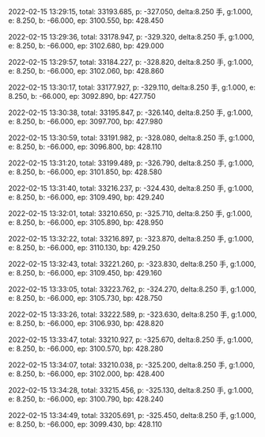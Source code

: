 2022-02-15 13:29:15, total: 33193.685, p: -327.050, delta:8.250 手, g:1.000, e: 8.250, b: -66.000, ep: 3100.550, bp: 428.450

2022-02-15 13:29:36, total: 33178.947, p: -329.320, delta:8.250 手, g:1.000, e: 8.250, b: -66.000, ep: 3102.680, bp: 429.000

2022-02-15 13:29:57, total: 33184.227, p: -328.820, delta:8.250 手, g:1.000, e: 8.250, b: -66.000, ep: 3102.060, bp: 428.860

2022-02-15 13:30:17, total: 33177.927, p: -329.110, delta:8.250 手, g:1.000, e: 8.250, b: -66.000, ep: 3092.890, bp: 427.750

2022-02-15 13:30:38, total: 33195.847, p: -326.140, delta:8.250 手, g:1.000, e: 8.250, b: -66.000, ep: 3097.700, bp: 427.980

2022-02-15 13:30:59, total: 33191.982, p: -328.080, delta:8.250 手, g:1.000, e: 8.250, b: -66.000, ep: 3096.800, bp: 428.110

2022-02-15 13:31:20, total: 33199.489, p: -326.790, delta:8.250 手, g:1.000, e: 8.250, b: -66.000, ep: 3101.850, bp: 428.580

2022-02-15 13:31:40, total: 33216.237, p: -324.430, delta:8.250 手, g:1.000, e: 8.250, b: -66.000, ep: 3109.490, bp: 429.240

2022-02-15 13:32:01, total: 33210.650, p: -325.710, delta:8.250 手, g:1.000, e: 8.250, b: -66.000, ep: 3105.890, bp: 428.950

2022-02-15 13:32:22, total: 33216.897, p: -323.870, delta:8.250 手, g:1.000, e: 8.250, b: -66.000, ep: 3110.130, bp: 429.250

2022-02-15 13:32:43, total: 33221.260, p: -323.830, delta:8.250 手, g:1.000, e: 8.250, b: -66.000, ep: 3109.450, bp: 429.160

2022-02-15 13:33:05, total: 33223.762, p: -324.270, delta:8.250 手, g:1.000, e: 8.250, b: -66.000, ep: 3105.730, bp: 428.750

2022-02-15 13:33:26, total: 33222.589, p: -323.630, delta:8.250 手, g:1.000, e: 8.250, b: -66.000, ep: 3106.930, bp: 428.820

2022-02-15 13:33:47, total: 33210.927, p: -325.670, delta:8.250 手, g:1.000, e: 8.250, b: -66.000, ep: 3100.570, bp: 428.280

2022-02-15 13:34:07, total: 33210.038, p: -325.200, delta:8.250 手, g:1.000, e: 8.250, b: -66.000, ep: 3102.000, bp: 428.400

2022-02-15 13:34:28, total: 33215.456, p: -325.130, delta:8.250 手, g:1.000, e: 8.250, b: -66.000, ep: 3100.790, bp: 428.240

2022-02-15 13:34:49, total: 33205.691, p: -325.450, delta:8.250 手, g:1.000, e: 8.250, b: -66.000, ep: 3099.430, bp: 428.110